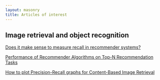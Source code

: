 ```yaml
---
layout: masonry
title: Articles of interest
---
```


## Image retrieval and object recognition

[Does it make sense to measure recall in recommender systems?](http://stats.stackexchange.com/questions/24645/does-it-make-sense-to-measure-recall-in-recommender-systems)

[Performance of Recommender Algorithms on Top-N Recommendation Tasks](https://www.google.fr/url?sa=t&rct=j&q=&esrc=s&source=web&cd=2&cad=rja&uact=8&ved=0CC4QFjAB&url=http%3A%2F%2Flabs.yahoo.com%2Ffiles%2Frecsys2010_submission_150.pdf&ei=NB0jVKHcNfePsQTayYL4CQ&usg=AFQjCNEj1yVEhckuaxjU0u62_8dnJO3MNA&sig2=23HOsWNFuE07RhmF5hof4g&bvm=bv.76180860,d.cWc)

[How to plot Precision-Recall graphs for Content-Based Image Retrieval](http://stackoverflow.com/questions/25799107/how-do-i-plot-precision-recall-graphs-for-content-based-image-retrieval-in-matla)


